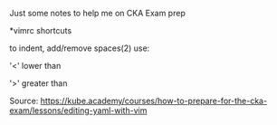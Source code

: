 Just some notes to help me on CKA Exam prep

*vimrc shortcuts

to indent, add/remove spaces(2) use:

'<' lower than

'>' greater than

Source: https://kube.academy/courses/how-to-prepare-for-the-cka-exam/lessons/editing-yaml-with-vim
